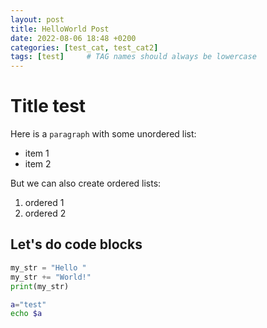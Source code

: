 ```yaml
---
layout: post
title: HelloWorld Post
date: 2022-08-06 18:48 +0200
categories: [test_cat, test_cat2]
tags: [test]     # TAG names should always be lowercase
---
```



# Title test

Here is a `paragraph` with some unordered list:
* item 1
* item 2

But we can also create ordered lists:
1. ordered 1
2. ordered 2

## Let's do code blocks

```python
my_str = "Hello "
my_str += "World!"
print(my_str)
```

```bash
a="test"
echo $a
```